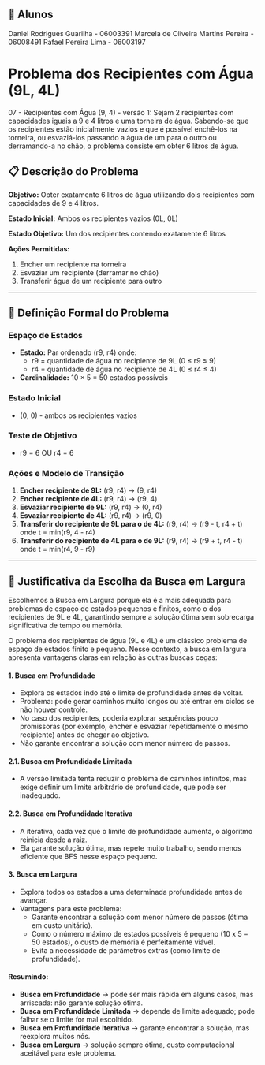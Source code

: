 ## 👤 Alunos
Daniel Rodrigues Guarilha - 06003391
Marcela de Oliveira Martins Pereira - 06008491
Rafael Pereira Lima - 06003197

# Problema dos Recipientes com Água (9L, 4L)

07 - Recipientes com Água (9, 4) - versão 1:
Sejam 2 recipientes com capacidades iguais a 9 e 4 litros e uma torneira de
água. Sabendo-se que os recipientes estão inicialmente vazios e que é possível
enchê-los na torneira, ou esvaziá-los passando a água de um para o outro ou
derramando-a no chão, o problema consiste em obter 6 litros de água.

## 📋 Descrição do Problema

**Objetivo:** Obter exatamente 6 litros de água utilizando dois recipientes com capacidades de 9 e 4 litros.

**Estado Inicial:** Ambos os recipientes vazios (0L, 0L)

**Estado Objetivo:** Um dos recipientes contendo exatamente 6 litros

**Ações Permitidas:**
1. Encher um recipiente na torneira
2. Esvaziar um recipiente (derramar no chão)
3. Transferir água de um recipiente para outro

---

## 🎯 Definição Formal do Problema

### Espaço de Estados
- **Estado:** Par ordenado (r9, r4) onde:
  - r9 = quantidade de água no recipiente de 9L (0 ≤ r9 ≤ 9)
  - r4 = quantidade de água no recipiente de 4L (0 ≤ r4 ≤ 4)
- **Cardinalidade:** 10 × 5 = 50 estados possíveis

### Estado Inicial
- (0, 0) - ambos os recipientes vazios

### Teste de Objetivo
- r9 = 6 OU r4 = 6

### Ações e Modelo de Transição
1. **Encher recipiente de 9L:** (r9, r4) → (9, r4)
2. **Encher recipiente de 4L:** (r9, r4) → (r9, 4)
3. **Esvaziar recipiente de 9L:** (r9, r4) → (0, r4)
4. **Esvaziar recipiente de 4L:** (r9, r4) → (r9, 0)
5. **Transferir do recipiente de 9L para o de 4L:** (r9, r4) → (r9 - t, r4 + t) onde t = min(r9, 4 - r4)
6. **Transferir do recipiente de 4L para o de 9L:** (r9, r4) → (r9 + t, r4 - t) onde t = min(r4, 9 - r9)

---

## 📌 Justificativa da Escolha da Busca em Largura

Escolhemos a Busca em Largura porque ela é a mais adequada para problemas de espaço de estados pequenos e finitos, como o dos recipientes de 9L e 4L, garantindo sempre a solução ótima sem sobrecarga significativa de tempo ou memória.

O problema dos recipientes de água (9L e 4L) é um clássico problema de espaço de estados finito e pequeno. Nesse contexto, a busca em largura apresenta vantagens claras em relação às outras buscas cegas:

#### 1. Busca em Profundidade

- Explora os estados indo até o limite de profundidade antes de voltar.
- Problema: pode gerar caminhos muito longos ou até entrar em ciclos se não houver controle.
- No caso dos recipientes, poderia explorar sequências pouco promissoras (por exemplo, encher e esvaziar repetidamente o mesmo recipiente) antes de chegar ao objetivo.
- Não garante encontrar a solução com menor número de passos.

#### 2.1. Busca em Profundidade Limitada

- A versão limitada tenta reduzir o problema de caminhos infinitos, mas exige definir um limite arbitrário de profundidade, que pode ser inadequado.

#### 2.2. Busca em Profundidade Iterativa

- A iterativa, cada vez que o limite de profundidade aumenta, o algoritmo reinicia desde a raiz. 
- Ela garante solução ótima, mas repete muito trabalho, sendo menos eficiente que BFS nesse espaço pequeno.

#### 3. Busca em Largura

- Explora todos os estados a uma determinada profundidade antes de avançar.
- Vantagens para este problema:
    - Garante encontrar a solução com menor número de passos (ótima em custo unitário).
    - Como o número máximo de estados possíveis é pequeno (10 x 5 = 50 estados), o custo de memória é perfeitamente viável.
    - Evita a necessidade de parâmetros extras (como limite de profundidade).

#### Resumindo:

- **Busca em Profundidade** → pode ser mais rápida em alguns casos, mas arriscada: não garante solução ótima.
- **Busca em Profundidade Limitada** → depende de limite adequado; pode falhar se o limite for mal escolhido.
- **Busca em Profundidade Iterativa** → garante encontrar a solução, mas reexplora muitos nós. 
- **Busca em Largura** → solução sempre ótima, custo computacional aceitável para este problema.

